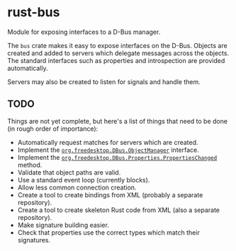 # rust-bus

Module for exposing interfaces to a D-Bus manager.

The `bus` crate makes it easy to expose interfaces on the D-Bus. Objects are
created and added to servers which delegate messages across the objects. The
standard interfaces such as properties and introspection are provided
automatically.

Servers may also be created to listen for signals and handle them.

## TODO

Things are not yet complete, but here's a list of things that need to be done
(in rough order of importance):

  - Automatically request matches for servers which are created.
  - Implement the [`org.freedesktop.DBus.ObjectManager`][object-manager]
    interface.
  - Implement the
    [`org.freedesktop.DBus.Properties.PropertiesChanged`][properties] method.
  - Validate that object paths are valid.
  - Use a standard event loop (currently blocks).
  - Allow less common connection creation.
  - Create a tool to create bindings from XML (probably a separate repository).
  - Create a tool to create skeleton Rust code from XML (also a separate
    repository).
  - Make signature building easier.
  - Check that properties use the correct types which match their signatures.

[object-manager]: https://dbus.freedesktop.org/doc/dbus-specification.html#standard-interfaces-objectmanager
[properties]: https://dbus.freedesktop.org/doc/dbus-specification.html#standard-interfaces-properties
